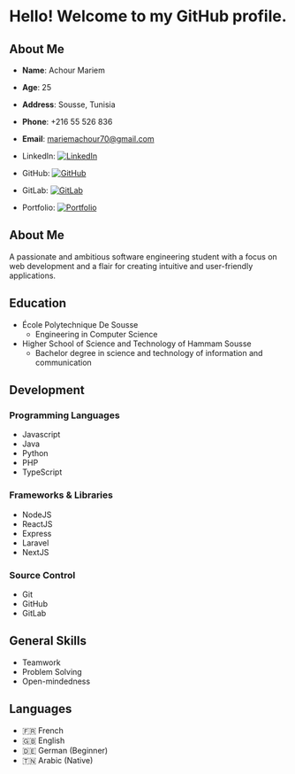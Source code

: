 # Hello! Welcome to my GitHub profile.

## About Me

- **Name**: Achour Mariem
- **Age**: 25
- **Address**: Sousse, Tunisia
- **Phone**: +216 55 526 836
- **Email**: mariemachour70@gmail.com

- LinkedIn: [![LinkedIn](https://icons8.com/icon/MR3dZdlA53te/linkedin)](https://www.linkedin.com/in/mariem-achour-915469235/)
- GitHub: [![GitHub](https://www.example.com/github-icon.svg)](https://github.com/AchourMaryem)
- GitLab: [![GitLab](https://www.example.com/gitlab-icon.svg)](https://gitlab.com/mariemachour70)
- Portfolio: [![Portfolio](https://www.example.com/portfolio-icon.svg)](https://mariem-achour.vercel.app/)


## About Me

A passionate and ambitious software engineering student with a focus on web development and a flair for creating intuitive and user-friendly applications.

## Education

- École Polytechnique De Sousse
  - Engineering in Computer Science
- Higher School of Science and Technology of Hammam Sousse
  - Bachelor degree in science and technology of information and communication

## Development

### Programming Languages

- Javascript
- Java
- Python
- PHP
- TypeScript

### Frameworks & Libraries

- NodeJS
- ReactJS
- Express
- Laravel
- NextJS

### Source Control

- Git
- GitHub
- GitLab

## General Skills

- Teamwork
- Problem Solving
- Open-mindedness

## Languages

- 🇫🇷 French
- 🇬🇧 English
- 🇩🇪 German (Beginner)
- 🇹🇳 Arabic (Native)
